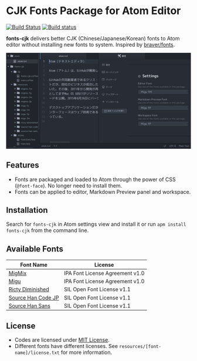 # CJK Fonts Package for Atom Editor

[![Build Status](https://travis-ci.org/jmlntw/atom-fonts-cjk.svg?branch=master)](https://travis-ci.org/jmlntw/atom-fonts-cjk)
[![Build status](https://ci.appveyor.com/api/projects/status/4oa8n75m8bf7dumw/branch/master?svg=true)](https://ci.appveyor.com/project/jmlntw/atom-fonts-cjk/branch/master)

**fonts-cjk** delivers better CJK (Chinese/Japanese/Korean) fonts to Atom editor without installing new fonts to system. Inspired by [braver/fonts](https://github.com/braver/fonts).

![A screenshot of fonts-cjk](https://raw.githubusercontent.com/jmlntw/atom-fonts-cjk/master/screenshot.png)

## Features

* Fonts are packaged and loaded to Atom through the power of CSS (`@font-face`). No longer need to install them.
* Fonts can be applied to editor, Markdown Preview panel and workspace.

## Installation

Search for `fonts-cjk` in Atom settings view and install it or run `apm install fonts-cjk` from the command line.

## Available Fonts

| Font Name | License |
| --------- | ------- |
| [MigMix](http://mix-mplus-ipa.osdn.jp/migmix/) | IPA Font License Agreement v1.0 |
| [Migu](http://mix-mplus-ipa.osdn.jp/migu/) | IPA Font License Agreement v1.0 |
| [Ricty Diminished](https://github.com/yascentur/RictyDiminished) | SIL Open Font License v1.1 |
| [Source Han Code JP](https://github.com/adobe-fonts/source-han-code-jp) | SIL Open Font License v1.1 |
| [Source Han Sans](https://github.com/adobe-fonts/source-han-sans) | SIL Open Font License v1.1 |

## License

* Codes are licensed under [MIT License](LICENSE.md).
* Different fonts have different licenses. See `resources/[font-name]/license.txt` for more information.
